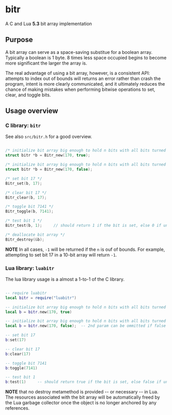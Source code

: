 # bitr
A C and Lua **5.3** bit array implementation

## Purpose

A bit array can serve as a space-saving substitue for a boolean array.
Typically a boolean is 1 byte. 8 times less space occupied begins to
become more significant the larger the array is.

The real advantage of using a bit array, however, is a consistent API:
attempts to index out of bounds will returns an error rather than
crash the program,  intent is more clearly communicated, and it
ultimately reduces the chance of making mistakes when performing bitwise
operations to set, clear, and toggle bits.

## Usage overview

### C library: `bitr`

See also `src/bitr.h` for a good overview.

```C

/* initialize bit array big enough to hold n bits with all bits turned on */
struct bitr *b = Bitr_new(170, true);

/* initialize bit array big enough to hold n bits with all bits turned off */
struct bitr *b = Bitr_new(170, false);

/* set bit 17 */
Bitr_set(b, 17);

/* clear bit 17 */
Bitr_clear(b, 17);

/* toggle bit 7141 */
Bitr_toggle(b, 7141);

/* test bit 1 */
Bitr_test(b, 1);     // should return 1 if the bit is set, else 0 if unset

/* deallocate bit array */
Bitr_destroy(&b);

```
**NOTE**
In all cases, `-1` will be returned if the `n` is ouf of bounds.
For example, attempting to set bit 17 in a 10-bit array will return
`-1`.


### Lua library: `luabitr`

The lua library usage is a almost a 1-to-1 of the C library.

```lua

-- require luabitr
local bitr = require("luabitr")

-- initialize bit array big enough to hold n bits with all bits turned on
local b = bitr.new(170, true)

-- initialize bit array big enough to hold n bits with all bits turned off
local b = bitr.new(170, false);  -- 2nd param can be ommitted if false

-- set bit 17
b:set(17)

-- clear bit 17
b:clear(17)

-- toggle bit 7141
b:toggle(7141)

-- test bit 1
b:test(1)     -- should return true if the bit is set, else false if unset

```
**NOTE** that no destroy metamethod is provided -- or necessary -- in
Lua. The resources associated with the bit array will be automatically
freed by the Lua garbage collector once the object is no longer
anchored by any references.


